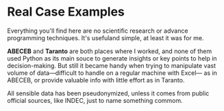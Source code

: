 # Real Case Examples
Everything you'll find here are no scientific research or advance programming techniques. It's usefuland simple, at least it was for me.

**ABECEB** and **Taranto** are both places where I worked, and none of them used Python as its main souce to generate insights or key points to help in decision-making. But still it became handy when trying to manipulate vast volume of data—difficult to handle on a regular machine with Excel— as in ABECEB, or provide valuable info with little effort as in Taranto.

All sensible data has been pseudonymized, unless it comes from public official sources, like INDEC, just to name something commom.
